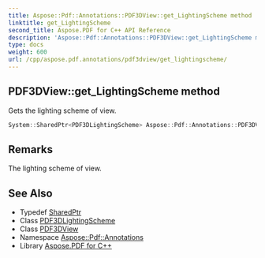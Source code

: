 ```yaml
---
title: Aspose::Pdf::Annotations::PDF3DView::get_LightingScheme method
linktitle: get_LightingScheme
second_title: Aspose.PDF for C++ API Reference
description: 'Aspose::Pdf::Annotations::PDF3DView::get_LightingScheme method. Gets the lighting scheme of view in C++.'
type: docs
weight: 600
url: /cpp/aspose.pdf.annotations/pdf3dview/get_lightingscheme/
---
```

## PDF3DView::get_LightingScheme method


Gets the lighting scheme of view.

```cpp
System::SharedPtr<PDF3DLightingScheme> Aspose::Pdf::Annotations::PDF3DView::get_LightingScheme() const
```

## Remarks


The lighting scheme of view.
## See Also

* Typedef [SharedPtr](../../../system/sharedptr/)
* Class [PDF3DLightingScheme](../../pdf3dlightingscheme/)
* Class [PDF3DView](../)
* Namespace [Aspose::Pdf::Annotations](../../)
* Library [Aspose.PDF for C++](../../../)
